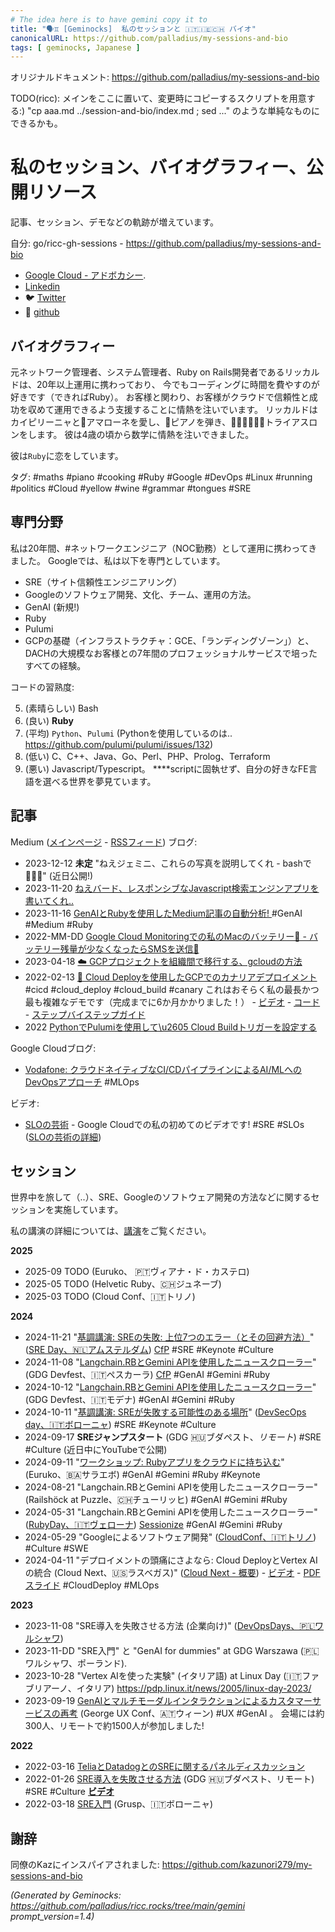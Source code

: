 ```yaml
---
# The idea here is to have gemini copy it to
title: "🗣️♊ [Geminocks]  私のセッションと 🇮🇹🇮🇪🇨🇭 バイオ"
canonicalURL: https://github.com/palladius/my-sessions-and-bio
tags: [ geminocks, Japanese ]
---
```


オリジナルドキュメント: https://github.com/palladius/my-sessions-and-bio

TODO(ricc): メインをここに置いて、変更時にコピーするスクリプトを用意する:) "cp aaa.md ../session-and-bio/index.md ; sed ..." のような単純なものにできるかも。


# 私のセッション、バイオグラフィー、公開リソース


記事、セッション、デモなどの軌跡が増えています。

自分: go/ricc-gh-sessions - https://github.com/palladius/my-sessions-and-bio

* [Google Cloud - アドボカシー](https://cloud.google.com/developers/advocates/riccardo-carlesso).
* [Linkedin](https://www.linkedin.com/in/riccardocarlesso/)
* 🐦 [Twitter](https://twitter.com/palladius)
* 🐙 [github](https://github.com/palladius)

## バイオグラフィー

元ネットワーク管理者、システム管理者、Ruby on Rails開発者であるリッカルドは、20年以上運用に携わっており、
今でもコーディングに時間を費やすのが好きです（できればRuby）。 お客様と関わり、お客様がクラウドで信頼性と成功を収めて運用できるよう支援することに情熱を注いでいます。 リッカルドはカイピリーニャと🍷アマローネを愛し、🎹ピアノを弾き、🏊🏻🚴🏿🏃‍♀️トライアスロンをします。 彼は4歳の頃から数学に情熱を注いできました。

彼は`Ruby`に恋をしています。

タグ: #maths #piano #cooking #Ruby #Google #DevOps #Linux #running #politics #Cloud #yellow #wine #grammar #tongues #SRE

## 専門分野

私は20年間、#ネットワークエンジニア（NOC勤務）として運用に携わってきました。
Googleでは、私は以下を専門としています。

* SRE（サイト信頼性エンジニアリング）
* Googleのソフトウェア開発、文化、チーム、運用の方法。
* GenAI (新規!)
* Ruby
* Pulumi
* GCPの基礎（インフラストラクチャ：GCE、「ランディングゾーン」）と、DACHの大規模なお客様との7年間のプロフェッショナルサービスで培ったすべての経験。

コードの習熟度:

5. (素晴らしい) Bash
4. (良い) **Ruby**
3. (平均) `Python`、`Pulumi` (Pythonを使用しているのは.. https://github.com/pulumi/pulumi/issues/132)
2. (低い) C、C++、Java、Go、Perl、PHP、Prolog、Terraform
1. (悪い) Javascript/Typescript。 ****scriptに固執せず、自分の好きなFE言語を選べる世界を夢見ています。

## 記事

Medium ([メインページ](https://medium.com/@palladiusbonton/) - [RSSフィード](https://medium.com/feed/@palladiusbonton)) ブログ:

* 2023-12-12 **未定** "ねえジェミニ、これらの写真を説明してくれ - bashで🧑🏽‍💻" (近日公開!)
* 2023-11-20 [ねえバード、レスポンシブなJavascript検索エンジンアプリを書いてくれ..](https://medium.com/@palladiusbonton/hey-bard-write-a-responsive-javascript-search-engine-app-for-me-b2585e55385e)
* 2023-11-16 [GenAIとRubyを使用したMedium記事の自動分析!
](https://blog.devops.dev/parse-medium-articles-with-genai-and-add-some-fun-02fe9d30475a) #GenAI #Medium #Ruby
* 2022-MM-DD [Google Cloud Monitoringでの私のMacのバッテリー🔋 - バッテリー残量が少なくなったらSMSを送信🪫](https://medium.com/google-cloud/my-macs-battery-on-google-cloud-monitoring-with-sms-if-its-low-a1ccd70485fe?source=rss-b5293b96912f------2)
* 2023-04-18 [☁️ GCPプロジェクトを組織間で移行する、gcloudの方法](https://medium.com/google-cloud/how-to-migrate-projects-across-organizations-c7e254ab90af?source=rss-b5293b96912f------2)
* 2022-02-13 [🐤 Cloud Deployを使用したGCPでのカナリアデプロイメント](https://medium.com/google-cloud/draft-canarying-on-gcp-with-cloud-deploy-91b3e4d0ee9a) #cicd #cloud_deploy #cloud_build #canary これはおそらく私の最長かつ最も複雑なデモです（完成までに6か月かかりました！） - [ビデオ](https://www.youtube.com/watch?v=0GfV5iMGG64) - [コード](https://github.com/palladius/clouddeploy-platinum-path) - [ステップバイステップガイド](https://github.com/palladius/clouddeploy-platinum-path/blob/main/step-by-step-guide.md)
* 2022  [PythonでPulumiを使用して\u2605 Cloud Buildトリガーを設定する](https://medium.com/google-cloud/setting-cloudbuild-with-pulumi-in-python-330e8b54b2cf)


Google Cloudブログ:

* [Vodafone: クラウドネイティブなCI/CDパイプラインによるAI/MLへのDevOpsアプローチ](https://cloud.google.com/blog/products/devops-sre/how-vodafone-uses-cicd-to-speed-up-ml-pipelines) #MLOps

ビデオ:

* [SLOの芸術](https://www.youtube.com/watch?v=E3ReKuJ8ewA) - Google Cloudでの私の初めてのビデオです! #SRE #SLOs ([SLOの芸術の詳細](https://sre.google/resources/practices-and-processes/art-of-slos/))


## セッション

世界中を旅して（..）、SRE、Googleのソフトウェア開発の方法などに関するセッションを実施しています。

私の講演の詳細については、[講演](talks.md)をご覧ください。

**2025**

* 2025-09 TODO (Euruko、	🇵🇹ヴィアナ・ド・カステロ)
* 2025-05 TODO (Helvetic Ruby、🇨🇭ジュネーブ)
* 2025-03 TODO (Cloud Conf、🇮🇹トリノ)

**2024**

* 2024-11-21 "[基調講演: SREの失敗: 上位7つのエラー（とその回避方法）](https://sreday.com/2024-amsterdam/#modal-speaker-0)" ([SRE Day、🇳🇱アムステルダム](https://sreday.com/2024-amsterdam/)) [CfP](https://www.papercall.io/sreday-2024-amsterdam) #SRE #Keynote #Culture
* 2024-11-08 "[Langchain.RBとGemini APIを使用したニュースクローラー](https://sessionize.com/app/speaker/session/739236)" (GDG Devfest、🇮🇹ペスカーラ) [CfP](https://sessionize.com/devfest-pescara-2024/) #GenAI #Gemini #Ruby
* 2024-10-12 "[Langchain.RBとGemini APIを使用したニュースクローラー](https://sessionize.com/app/speaker/session/745608)" (GDG Devfest、🇮🇹モデナ) #GenAI #Gemini #Ruby
* 2024-10-11 "[基調講演: SREが失敗する可能性のある場所](https://www.devsecopsday.it/talks_speakers/)" ([DevSecOps day、🇮🇹ボローニャ](https://www.devsecopsday.it/talks_speakers/)) #SRE  #Keynote #Culture
* 2024-09-17 **SREジャンプスタート** (GDG 🇭🇺ブダペスト、_リモート_) #SRE #Culture (近日中にYouTubeで公開)
* 2024-09-11 "[ワークショップ: Rubyアプリをクラウドに持ち込む](https://2024.euruko.org/speakers/riccardo_carlesso)" (Euruko、🇧🇦サラエボ) #GenAI #Gemini #Ruby #Keynote
* 2024-08-21 "Langchain.RBとGemini APIを使用したニュースクローラー" (Railshöck at Puzzle、🇨🇭チューリッヒ) #GenAI #Gemini #Ruby
* 2024-05-31 "Langchain.RBとGemini APIを使用したニュースクローラー" ([RubyDay、🇮🇹ヴェローナ](https://ti.to/grusp/rubyday-2024)) [Sessionize](https://sessionize.com/app/speaker/session/621013) #GenAI #Gemini #Ruby
* 2024-05-29 "Googleによるソフトウェア開発" ([CloudConf、🇮🇹トリノ](https://2024.cloudconf.it/index.html)) #Culture #SWE
* 2024-04-11 "デプロイメントの頭痛にさよなら: Cloud DeployとVertex AIの統合 (Cloud Next、🇺🇸ラスベガス)" ([Cloud Next - 概要](https://cloud.withgoogle.com/next?session=DEV302)) - [ビデオ](https://www.youtube.com/watch?v=_NlGk9Ao_oA) - [PDFスライド](https://assets.swoogo.com/uploads/3794522-661c3c8fe0cf9.pdf) #CloudDeploy #MLOps

**2023**

* 2023-11-08 "SRE導入を失敗させる方法 (企業向け)" ([DevOpsDays、🇵🇱ワルシャワ](https://devopsdays.pl/bio/#kontakt))
* 2023-11-DD "SRE入門" と "GenAI for dummies" at GDG Warszawa (🇵🇱ワルシャワ、ポーランド).
* 2023-10-28 "Vertex AIを使った実験" (イタリア語) at Linux Day (🇮🇹ファブリアーノ、イタリア) https://pdp.linux.it/news/2005/linux-day-2023/
* 2023-09-19 [GenAIとマルチモーダルインタラクションによるカスタマーサービスの再考](https://www.youtube.com/watch?v=WRNncVe5yJQ) (George UX Conf、🇦🇹ウィーン) #UX #GenAI 。 会場には約300人、リモートで約1500人が参加しました!

**2022**

* 2022-03-16 [TeliaとDatadogとのSREに関するパネルディスカッション](https://hopin.com/events/telia-company-google-cloud-datadog-sre-panel)
* 2022-01-26 [SRE導入を失敗させる方法](https://gdg.community.dev/events/details/google-gdg-budapest-presents-how-to-fail-your-sre-adoption/)
  (GDG 🇭🇺ブダペスト、リモート) #SRE #Culture **[ビデオ](https://www.youtube.com/watch?v=i96qBPyn2dw)**
* 2022-03-18 [SRE入門](https://2022.incontrodevops.it/talks_speakers/index.html) (Grusp、🇮🇹ボローニャ)

## 謝辞

同僚のKazにインスパイアされました: https://github.com/kazunori279/my-sessions-and-bio


*(Generated by Geminocks: https://github.com/palladius/ricc.rocks/tree/main/gemini prompt_version=1.4)*